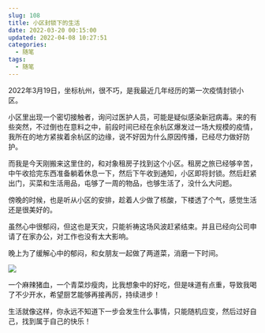 ```yaml
---
slug: 108
title: 小区封锁下的生活
date: 2022-03-20 00:15:00
updated: 2022-04-08 10:27:51
categories: 
  - 随笔
tags: 
  - 随笔
---
```




2022年3月19日，坐标杭州，很不巧，是我最近几年经历的第一次疫情封锁小区。

<!-- more -->

小区里出现一个密切接触者，询问过医护人员，可能是疑似感染新冠病毒。来的有些突然，不过倒也在意料之中，前段时间已经在余杭区爆发过一场大规模的疫情，我所在的地方紧挨着余杭区的边缘，说不好因为什么原因传播，已经尽力做好防护。

而我是今天刚搬来这里住的，和对象租房子找到这个小区。租房之旅已经够辛苦，中午收拾完东西准备躺着休息一下，然后下午收到通知，小区即将封锁。然后赶紧出门，买菜和生活用品，屯够了一周的物品，也够生活了，没什么大问题。

傍晚的时候，也是听从小区的安排，趁着人少做了核酸，下楼透了个气，感觉生活还是很美好的。

虽然心中很郁闷，但这也是天灾，只能祈祷这场风波赶紧结束。并且已经向公司申请了在家办公，对工作也没有太大影响。

晚上为了缓解心中的郁闷，和女朋友一起做了两道菜，消磨一下时间。

![](https://imgurl.s3.bitiful.net/images/2022/03/22/6bbe2709857fc17f559eeacd3c7d4f58.png)

一个麻辣猪血，一个青菜炒瘦肉，比我想象中的好吃，但是味道有点重，导致我喝了不少开水，希望厨艺能够再接再厉，持续进步！

生活就像这样，你永远不知道下一步会发生什么事情，只能随机应变，然后过好自己，找到属于自己的快乐！